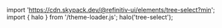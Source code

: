 <!--
type: template
name: tree-select
-->

import 'https://cdn.skypack.dev/@refinitiv-ui/elements/tree-select?min';
import { halo } from '/theme-loader.js';
halo('tree-select');